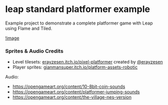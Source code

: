 # leap standard platformer example

Example project to demonstrate a complete platformer game with Leap using Flame and Tiled.

[!image](screenshot.png)

### Sprites & Audio Credits

- Level tilesets: [erayzesen.itch.io/pixel-platformer](https://erayzesen.itch.io/pixel-platformer)
  created by [@erayzesen](https://twitter.com/erayzesen)
- Player
  sprites: [gianmansuper.itch.io/platform-assets-robotic](https://gianmansuper.itch.io/platform-assets-robotic)

Audio:
 - https://opengameart.org/content/10-8bit-coin-sounds
 - https://opengameart.org/content/platformer-jumping-sounds
 - https://opengameart.org/content/the-village-nes-version
